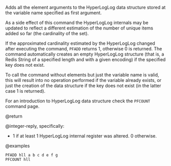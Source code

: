 Adds all the element arguments to the HyperLogLog data structure stored at the
variable name specified as first argument.

As a side effect of this command the HyperLogLog internals may be updated to
reflect a different estimation of the number of unique items added so far (the
cardinality of the set).

If the approximated cardinality estimated by the HyperLogLog changed after
executing the command, `PFADD` returns 1, otherwise 0 is returned. The command
automatically creates an empty HyperLogLog structure (that is, a Redis String of
a specified length and with a given encoding) if the specified key does not
exist.

To call the command without elements but just the variable name is valid, this
will result into no operation performed if the variable already exists, or just
the creation of the data structure if the key does not exist (in the latter case
1 is returned).

For an introduction to HyperLogLog data structure check the `PFCOUNT` command
page.

@return

@integer-reply, specifically:

- 1 if at least 1 HyperLogLog internal register was altered. 0 otherwise.

@examples

```cli
PFADD hll a b c d e f g
PFCOUNT hll
```
